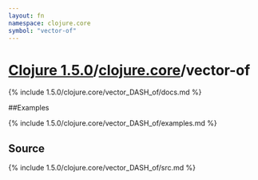 ```yaml
---
layout: fn
namespace: clojure.core
symbol: "vector-of"
---
```


# [Clojure 1.5.0](../../)/[clojure.core](../)/vector-of

{% include 1.5.0/clojure.core/vector_DASH_of/docs.md %}

##Examples

{% include 1.5.0/clojure.core/vector_DASH_of/examples.md %}
## Source
{% include 1.5.0/clojure.core/vector_DASH_of/src.md %}


